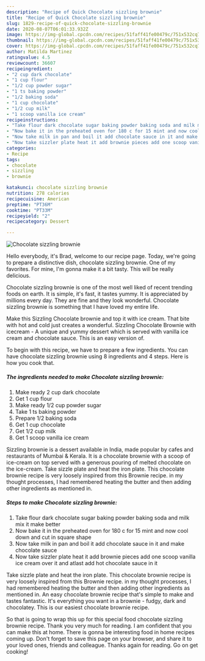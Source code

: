 ```yaml
---
description: "Recipe of Quick Chocolate sizzling brownie"
title: "Recipe of Quick Chocolate sizzling brownie"
slug: 1829-recipe-of-quick-chocolate-sizzling-brownie
date: 2020-08-07T06:01:33.932Z
image: https://img-global.cpcdn.com/recipes/51faff41fe00479c/751x532cq70/chocolate-sizzling-brownie-recipe-main-photo.jpg
thumbnail: https://img-global.cpcdn.com/recipes/51faff41fe00479c/751x532cq70/chocolate-sizzling-brownie-recipe-main-photo.jpg
cover: https://img-global.cpcdn.com/recipes/51faff41fe00479c/751x532cq70/chocolate-sizzling-brownie-recipe-main-photo.jpg
author: Matilda Martinez
ratingvalue: 4.5
reviewcount: 36607
recipeingredient:
- "2 cup dark chocolate"
- "1 cup flour"
- "1/2 cup powder sugar"
- "1 ts baking powder"
- "1/2 baking soda"
- "1 cup chocolate"
- "1/2 cup milk"
- "1 scoop vanilla ice cream"
recipeinstructions:
- "Take flour dark chocolate sugar baking powder baking soda and milk mix it make better"
- "Now bake it in the preheated oven for 180 c for 15 mint and now cool down and cut in square shape"
- "Now take milk in pan and boil it add chocolate sauce in it and make chocolate sauce"
- "Now take sizzler plate heat it add brownie pieces add one scoop vanilla ice cream over it and atlast add hot chocolate sauce in it"
categories:
- Recipe
tags:
- chocolate
- sizzling
- brownie

katakunci: chocolate sizzling brownie 
nutrition: 278 calories
recipecuisine: American
preptime: "PT36M"
cooktime: "PT33M"
recipeyield: "2"
recipecategory: Dessert

---
```



![Chocolate sizzling brownie](https://img-global.cpcdn.com/recipes/51faff41fe00479c/751x532cq70/chocolate-sizzling-brownie-recipe-main-photo.jpg)

Hello everybody, it's Brad, welcome to our recipe page. Today, we're going to prepare a distinctive dish, chocolate sizzling brownie. One of my favorites. For mine, I'm gonna make it a bit tasty. This will be really delicious.

Chocolate sizzling brownie is one of the most well liked of recent trending foods on earth. It is simple, it's fast, it tastes yummy. It is appreciated by millions every day. They are fine and they look wonderful. Chocolate sizzling brownie is something that I have loved my entire life.

Make this Sizzling Chocolate brownie and top it with ice cream. That bite with hot and cold just creates a wonderful. Sizzling Chocolate Brownie with icecream - A unique and yummy dessert which is served with vanilla ice cream and chocolate sauce. This is an easy version of.


To begin with this recipe, we have to prepare a few ingredients. You can have chocolate sizzling brownie using 8 ingredients and 4 steps. Here is how you cook that.

<!--inarticleads1-->

##### The ingredients needed to make Chocolate sizzling brownie:

1. Make ready 2 cup dark chocolate
1. Get 1 cup flour
1. Make ready 1/2 cup powder sugar
1. Take 1 ts baking powder
1. Prepare 1/2 baking soda
1. Get 1 cup chocolate
1. Get 1/2 cup milk
1. Get 1 scoop vanilla ice cream


Sizzling brownie is a dessert available in India, made popular by cafes and restaurants of Mumbai &amp; Kerala. It is a chocolate brownie with a scoop of ice-cream on top served with a generous pouring of melted chocolate on the ice-cream. Take sizzle plate and heat the iron plate. This chocolate brownie recipe is very loosely inspired from this Brownie recipe. in my thought processes, I had remembered heating the butter and then adding other ingredients as mentioned in. 

<!--inarticleads2-->

##### Steps to make Chocolate sizzling brownie:

1. Take flour dark chocolate sugar baking powder baking soda and milk mix it make better
1. Now bake it in the preheated oven for 180 c for 15 mint and now cool down and cut in square shape
1. Now take milk in pan and boil it add chocolate sauce in it and make chocolate sauce
1. Now take sizzler plate heat it add brownie pieces add one scoop vanilla ice cream over it and atlast add hot chocolate sauce in it


Take sizzle plate and heat the iron plate. This chocolate brownie recipe is very loosely inspired from this Brownie recipe. in my thought processes, I had remembered heating the butter and then adding other ingredients as mentioned in. An easy chocolate brownie recipe that&#39;s simple to make and tastes fantastic. It&#39;s everything you want in a brownie - fudgy, dark and chocolatey. This is our easiest chocolate brownie recipe. 

So that is going to wrap this up for this special food chocolate sizzling brownie recipe. Thank you very much for reading. I am confident that you can make this at home. There is gonna be interesting food in home recipes coming up. Don't forget to save this page on your browser, and share it to your loved ones, friends and colleague. Thanks again for reading. Go on get cooking!
